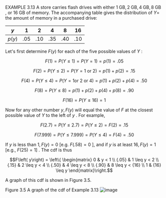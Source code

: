 EXAMPLE 3.13 A store carries flash drives with either
$1\mathrm{\;{GB}},2\mathrm{\;{GB}},4\mathrm{\;{GB}},8\mathrm{\;{GB}}$ ,
or ${16}\mathrm{\;{GB}}$ of memory. The accompanying table gives the
distribution of $Y =$ the amount of memory in a purchased drive:

| $y$    | 1   | 2   | 4   | 8   | 16  |
| ------ | --- | --- | --- | --- | --- |
| $p(y)$ | .05 | .10 | .35 | .40 | .10 |

Let's first determine $F\left( y\right)$ for each of the five possible
values of $Y$ :

$$F\left( 1\right) = P\left( {Y \leq 1}\right) = P\left( {Y = 1}\right) = p\left( 1\right) = {.05}$$

$$F\left( 2\right) = P\left( {Y \leq 2}\right) = P\left( {Y = 1\text{ or }2}\right) = p\left( 1\right) + p\left( 2\right) = {.15}$$

$$F\left( 4\right) = P\left( {Y \leq 4}\right) = P\left( {Y = 1\text{or }2\text{ or }4}\right) = p\left( 1\right) + p\left( 2\right) + p\left( 4\right) = {.50}$$

$$F\left( 8\right) = P\left( {Y \leq 8}\right) = p\left( 1\right) + p\left( 2\right) + p\left( 4\right) + p\left( 8\right) = {.90}$$

$$F\left( {16}\right) = P\left( {Y \leq {16}}\right) = 1$$

Now for any other number $y,F\left( y\right)$ will equal the value of
$F$ at the closest possible value of $Y$ to the left of $y$ . For
example,

$$F\left( {2.7}\right) = P\left( {Y \leq {2.7}}\right) = P\left( {Y \leq 2}\right) = F\left( 2\right) = {.15}$$

$$F\left( {7.999}\right) = P\left( {Y \leq {7.999}}\right) = P\left( {Y \leq 4}\right) = F\left( 4\right) = {.50}$$

If $y$ is less than $1,F\left( y\right) = 0$ \[e.g.
$F\left( {.58}\right) = 0$ \], and if $y$ is at least
${16},F\left( y\right) = 1$ \[e.g., $F\left( {25}\right) = 1\rbrack$ .
The cdf is thus

$$F\left( y\right) = \left\{ \begin{matrix} 0 & y < 1 \\ {.05} & 1 \leq y < 2 \\ {.15} & 2 \leq y < 4 \\ {.50} & 4 \leq y < 8 \\ {.90} & 8 \leq y < {16} \\ 1 & {16} \leq y \end{matrix}\right.$$

A graph of this cdf is shown in Figure 3.5.

Figure 3.5 A graph of the cdf of Example 3.13
![image](images/019165cb-e657-75f5-b964-f15ddb80567f_11_550958.jpg)
